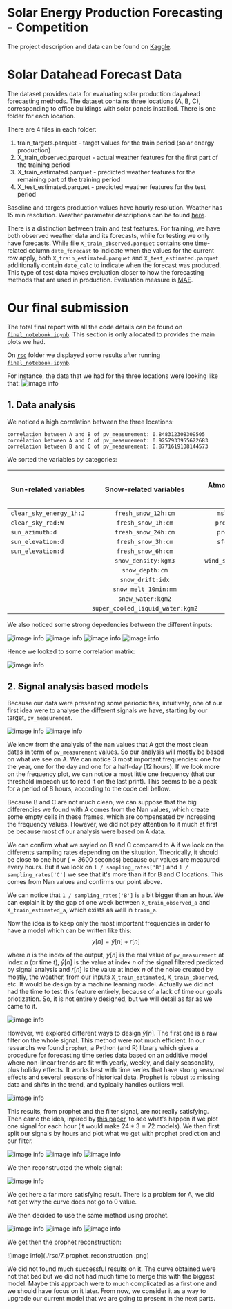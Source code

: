 # Solar Energy Production Forecasting - Competition

The project description and data can be found on [Kaggle](https://www.kaggle.com/competitions/solar-energy-production-forecasting).

# Solar Datahead Forecast Data

The dataset provides data for evaluating solar production dayahead forecasting methods.
The dataset contains three locations (A, B, C), corresponding to office buildings with solar panels installed.
There is one folder for each location.

There are 4 files in each folder:

1. train_targets.parquet - target values for the train period (solar energy production)
2. X_train_observed.parquet - actual weather features for the first part of the training period
2. X_train_estimated.parquet - predicted weather features for the remaining part of the training period
2. X_test_estimated.parquet - predicted weather features for the test period

Baseline and targets production values have hourly resolution.
Weather has 15 min resolution.
Weather parameter descriptions can be found [here](https://www.meteomatics.com/en/api/available-parameters/alphabetic-list/).

There is a distinction between train and test features.
For training, we have both observed weather data and its forecasts, while for testing we only have forecasts.
While file `X_train_observed.parquet` contains one time-related column `date_forecast` to indicate when the values for the current row apply,
both `X_train_estimated.parquet` and  `X_test_estimated.parquet` additionally contain `date_calc` to indicate when the forecast was produced.
This type of test data makes evaluation closer to how the forecasting methods that are used in production.
Evaluation measure is [MAE](https://en.wikipedia.org/wiki/Mean_absolute_error).

# Our final submission

The total final report with all the code details can be found on [`final_notebook.ipynb`](final_notebook.ipynb). This section is only allocated to provides the main plots we had.

On [`rsc`](./rsc) folder we displayed some results after running [`final_notebook.ipynb`](final_notebook.ipynb).

For instance, the data that we had for the three locations were looking like that:
![image info](./rsc/1_raw_data.png)

## 1. Data analysis

We noticed a high correlation between the three locations:

`correlation between A and B of pv_measurement: 0.848312308309505
corrélation between A and C of pv_measurement: 0.9257933955622683
corrélation between B and C of pv_measurement: 0.8771619108144573`

We sorted the variables by categories:

|Sun-related variables|Snow-related variables|Atmospheric pressure variables|Rain variables|Wind variables|Cloud-related variables|Visibility and altitude variables|Variables related to diffuse and direct light|Day/night and shade variable|
|--- |:-: |:-: |:-: |:-: |:-: |:-: |:-:   |--:   |
|`clear_sky_energy_1h:J`|`fresh_snow_12h:cm`|`msl_pressure:hPa`|`precip_5min:mm`|`wind_speed_10m:ms`|`effective_cloud_cover:p`|`ceiling_height_agl:m`|`diffuse_rad:W`|`is_day:idx`|
|`clear_sky_rad:W`|`fresh_snow_1h:cm`|`pressure_100m:hPa`|`rain_water:kgm2`|`wind_speed_u_10m:ms`|`total_cloud_cover:p`|`elevation:m`|`diffuse_rad_1h:J`|`is_in_shadow:idx`|
|`sun_azimuth:d`|`fresh_snow_24h:cm`|`pressure_50m:hPa`|`prob_rime:p`|`wind_speed_v_10m:ms`|`relative_humidity_1000hPa:p`|`visibility:m`|`direct_rad:W`||
|`sun_elevation:d`|`fresh_snow_3h:cm`|`sfc_pressure:hPa`|`precip_type_5min:idx`||`absolute_humidity_2m:gm3`||`direct_rad_1h:D`||
|`sun_elevation:d`|`fresh_snow_6h:cm`|`t_1000hPa:K`|`dew_or_rime`||`air_density_2m:kgm3`||||
||`snow_density:kgm3`|`wind_speed_w_1000hPa:ms`|`dew_point_2m`||`cloud_base_agl:m`||||
||`snow_depth:cm`||||||||
||`snow_drift:idx`||||||||
||`snow_melt_10min:mm`||||||||
||`snow_water:kgm2`||||||||
||`super_cooled_liquid_water:kgm2`||||||||


We also noticed some strong depedencies between the different inputs:

![image info](./rsc/2_variables_1.png)
![image info](./rsc/2_variables_2.png)
![image info](./rsc/2_variables_3.png)
![image info](./rsc/2_variables_4.png)

Hence we looked to some correlation matrix:


![image info](./rsc/3_correlation_mat.png)

## 2. Signal analysis based models

Because our data were presenting some periodicities, intuitively, one of our first idea were to analyse the different signals we have, starting by our target, `pv_measurement`.

![image info](./rsc/4_spectrum.png)
![image info](./rsc/4_magn_spectrum.png)

We know from the analysis of the nan values that A got the most clean datas in term of `pv_measurement` values. So our analysis will mostly be based on what we see on A. We can notice 3 most important frequencies: one for the year, one for the day and one for a half-day (12 hours). If we look more on the frequency plot, we can notice a most little one frequency (that our threshold impeach us to read it on the last print). This seems to be a peak for a period of 8 hours, according to the code cell bellow.

Because B and C are not much clean, we can suppose that the big differencies we found with A comes from the Nan values, which create some empty cells in these frames, which are compensated by increasing the frequency values. However, we did not pay attention to it much at first be because most of our analysis were based on A data.

We can confirm what we sayied on B and C compared to A if we look on the differents sampling rates depending on the situation. Theorically, it should be close to one hour ($=3600$ seconds) because our values are measured every hours. But if we look on `1 / sampling_rates['B']` and `1 / sampling_rates['C']` we see that it's more than it for B and C locations. This comes from Nan values and confirms our point above.

We can notice that `1 / sampling_rates['B']` is a bit bigger than an hour. We can explain it by the gap of one week between `X_train_observed_a` and `X_train_estimated_a`, which exists as well in `train_a`.

Now the idea is to keep only the most important frequencies in order to have a model which can be written like this:
$$y[n] = \hat{y}[n] + r[n]$$

where $n$ is the index of the output, $y[n]$ is the real value of `pv_measurement` at index $n$ (or time $t$), $\hat{y}[n]$ is the value at index $n$ of the signal filtered predicted by signal analysis and $r[n]$ is the value at index $n$ of the noise created by mostly, the weather, from our inputs `X_train_estimated`, `X_train_observed`, etc. It would be design by a machine learning model. Actually we did not had the time to test this feature entirely, because of a lack of time our goals priotization. So, it is not entirely designed, but we will detail as far as we came to it.

![image info](./rsc/5_signal_reconstruction.png)

However, we explored different ways to design $\hat{y}[n]$. The first one is a raw filter on the whole signal. This method were not much efficient. In our researchs we found `prophet`, a Python (and R) library which gives a procedure for forecasting time series data based on an additive model where non-linear trends are fit with yearly, weekly, and daily seasonality, plus holiday effects. It works best with time series that have strong seasonal effects and several seasons of historical data. Prophet is robust to missing data and shifts in the trend, and typically handles outliers well.

![image info](./rsc/6_prophet.png)

This results, from prophet and the filter signal, are not really satisfying. Then came the idea, inpired by [this paper](https://peerj.com/preprints/3190.pdf), to see what's happen if we plot one signal for each hour (it would make $24 * 3 = 72$ models). We then first split our signals by hours and plot what we get with prophet prediction and our filter.

![image info](./rsc/6_signal_analysis_by_hours_A.png)
![image info](./rsc/6_signal_analysis_by_hours_B.png)
![image info](./rsc/6_signal_analysis_by_hours_C.png)

We then reconstructed the whole signal:

![image info](./rsc/6_signal_analysis_final_rec.png)

We get here a far more satisfying result. There is a problem for A, we did not get why the curve does not go to 0 value.

We then decided to use the same method using prophet.

![image info](./rsc/7_prophet_by_hours_A.png)
![image info](./rsc/7_prophet_by_hours_B.png)
![image info](./rsc/7_prophet_by_hours_C.png)

We get then the prophet reconstruction:

![image info](./rsc/7_prophet_reconstruction
.png)

We did not found much successful results on it. The curve obtained were not that bad but we did not had much time to merge this with the biggest model. Maybe this approach were to much complicated as a first one and we should have focus on it later. From now, we consider it as a way to upgrade our current model that we are going to present in the next parts.